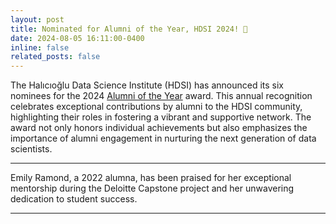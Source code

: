 ```yaml
---
layout: post
title: Nominated for Alumni of the Year, HDSI 2024! 🥳
date: 2024-08-05 16:11:00-0400
inline: false
related_posts: false
---
```


The Halıcıoğlu Data Science Institute (HDSI) has announced its six nominees for the 2024 [Alumni of the Year](https://datascience.ucsd.edu/hdsi-celebrates-outstanding-alumni-with-annual-award-nominations/) award. This annual recognition celebrates exceptional contributions by alumni to the HDSI community, highlighting their roles in fostering a vibrant and supportive network. The award not only honors individual achievements but also emphasizes the importance of alumni engagement in nurturing the next generation of data scientists.

---

Emily Ramond, a 2022 alumna, has been praised for her exceptional mentorship during the Deloitte Capstone project and her unwavering dedication to student success.

---
